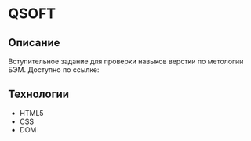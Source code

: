 # QSOFT
## Описание
Вступительное задание для проверки навыков верстки по метологии БЭМ. Доступно по ссылке: 
## Технологии
* HTML5
* CSS
* DOM
